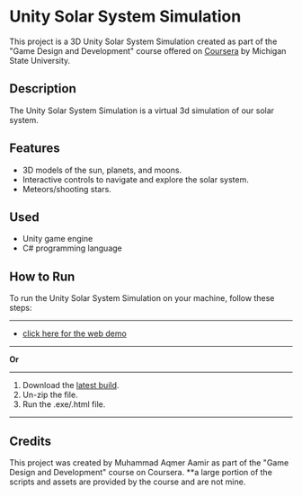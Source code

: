 # Unity Solar System Simulation

This project is a 3D Unity Solar System Simulation created as part of the "Game Design and Development" course offered on [Coursera](https://www.coursera.org/learn/game-design-and-development-1) by Michigan State University.

## Description
The Unity Solar System Simulation is a virtual 3d simulation of our solar system.

## Features
- 3D models of the sun, planets, and moons.
- Interactive controls to navigate and explore the solar system.
- Meteors/shooting stars.

## Used
- Unity game engine
- C# programming language

## How to Run
To run the Unity Solar System Simulation on your machine, follow these steps:

------
- [click here for the web demo](https://aqmer-aamir.itch.io/solar-system)
------

**Or** 

------
1. Download the [latest build](https://github.com/aqmeraamir/Unity-Solar-System/releases/tag/v1.0.0).
2. Un-zip the file.
3. Run the .exe/.html file.
------

## Credits
This project was created by Muhammad Aqmer Aamir as part of the "Game Design and Development" course on Coursera.
**a large portion of the scripts and assets are provided by the course and are not mine.
